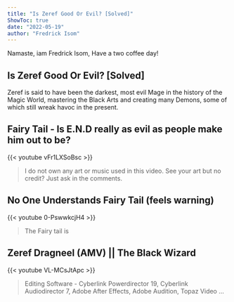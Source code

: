 ```yaml
---
title: "Is Zeref Good Or Evil? [Solved]"
ShowToc: true 
date: "2022-05-19"
author: "Fredrick Isom" 
---
```


Namaste, iam Fredrick Isom, Have a two coffee day!
## Is Zeref Good Or Evil? [Solved]
 Zeref is said to have been the darkest, most evil Mage in the history of the Magic World, mastering the Black Arts and creating many Demons, some of which still wreak havoc in the present.

## Fairy Tail - Is E.N.D really as evil as people make him out to be?
{{< youtube vFr1LXSoBsc >}}
>I do not own any art or music used in this video. See your art but no credit? Just ask in the comments.

## No One Understands Fairy Tail (feels warning)
{{< youtube 0-PswwkcjH4 >}}
>The Fairy tail is 

## Zeref Dragneel (AMV) || The Black Wizard
{{< youtube VL-MCsJtApc >}}
>Editing Software - Cyberlink Powerdirector 19, Cyberlink Audiodirector 7, Adobe After Effects, Adobe Audition, Topaz Video ...

